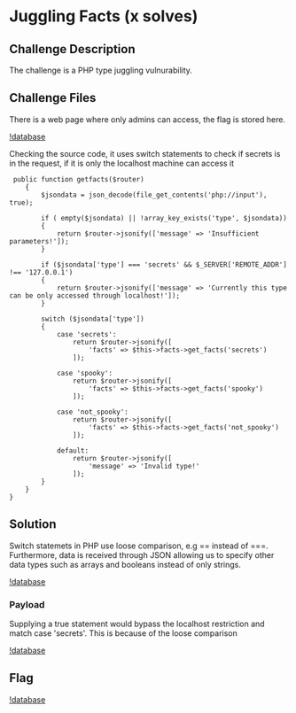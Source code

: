 # Juggling Facts (x solves)

## Challenge Description
The challenge is a PHP type juggling vulnurability.

## Challenge Files
There is a web page where only admins can access, the flag is stored here.

[!database](../images/jugg1.png)

Checking the source code, it uses switch statements to check if secrets is in the request, if it is only the localhost machine can access it

```
 public function getfacts($router)
    {
        $jsondata = json_decode(file_get_contents('php://input'), true);

        if ( empty($jsondata) || !array_key_exists('type', $jsondata))
        {
            return $router->jsonify(['message' => 'Insufficient parameters!']);
        }

        if ($jsondata['type'] === 'secrets' && $_SERVER['REMOTE_ADDR'] !== '127.0.0.1')
        {
            return $router->jsonify(['message' => 'Currently this type can be only accessed through localhost!']);
        }

        switch ($jsondata['type'])
        {
            case 'secrets':
                return $router->jsonify([
                    'facts' => $this->facts->get_facts('secrets')
                ]);

            case 'spooky':
                return $router->jsonify([
                    'facts' => $this->facts->get_facts('spooky')
                ]);
            
            case 'not_spooky':
                return $router->jsonify([
                    'facts' => $this->facts->get_facts('not_spooky')
                ]);
            
            default:
                return $router->jsonify([
                    'message' => 'Invalid type!'
                ]);
        }
    }
}
```

## Solution
Switch statemets in PHP use loose comparison, e.g == instead of ===. Furthermore, data is received through JSON allowing us to specify other data types such as arrays and booleans instead of only strings.

[!database](../images/jugg2.png)

### Payload
Supplying a true statement would bypass the localhost restriction and match case 'secrets'. This is because of the loose comparison

[!database](../images/jugg4.png)

## Flag
[!database](../images/jugg3.png)




